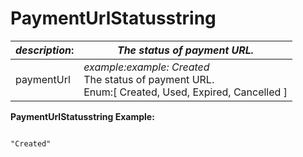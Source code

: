 
# PaymentUrlStatusstring

| *description*:   | *The status of payment URL.*|
|----|----|
| paymentUrl |   *example:example: Created*  <br/>  The status of payment URL.  <br/>  Enum:[ Created, Used, Expired, Cancelled ]|


**PaymentUrlStatusstring Example:**

```{r}

"Created"
```  













